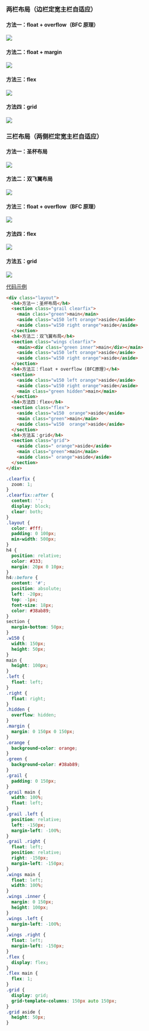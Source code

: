 ### 两栏布局（边栏定宽主栏自适应）

#### 方法一：float + overflow（BFC 原理）
 
 ![](https://files.catbox.moe/950l6x.png)

#### 方法二：float + margin

 ![](https://files.catbox.moe/ytzh91.png)

#### 方法三：flex
 ![](https://files.catbox.moe/t4ssl6.png)

#### 方法四：grid
 ![](https://files.catbox.moe/92qy6b.png)


### 三栏布局（两侧栏定宽主栏自适应）

#### 方法一：圣杯布局
![](https://files.catbox.moe/u6x64w.png)

#### 方法二：双飞翼布局
![](https://files.catbox.moe/xqn7j9.png)

#### 方法三：float + overflow（BFC 原理）
![](https://files.catbox.moe/ytsdad.png)

#### 方法四：flex
![](https://files.catbox.moe/zvp5ai.png)

#### 方法五：grid
![](https://files.catbox.moe/alhg21.png)

[代码示例](https://codepen.io/bulandent/pen/abBrXrj)
```html
<div class="layout">
  <h4>方法一：圣杯布局</h4>
  <section class="grail clearfix">
    <main class="green">main</main>
    <aside class="w150 left orange">aside</aside>
    <aside class="w150 right orange">aside</aside>
  </section>
  <h4>方法二：双飞翼布局</h4>
  <section class="wings clearfix">
    <main><div class="green inner">main</div></main>
    <aside class="w150 left orange">aside</aside>
    <aside class="w150 right orange">aside</aside>
  </section>
  <h4>方法三：float + overflow (BFC原理)</h4>
  <section>
    <aside class="w150 left orange">aside</aside>
    <aside class="w150 right orange">aside</aside>
    <main class="green hidden">main</main>
  </section>
  <h4>方法四：flex</h4>
  <section class="flex">
    <aside class="w150  orange">aside</aside>
    <main class="green">main</main>
    <aside class="w150  orange">aside</aside>
  </section>
  <h4>方法五：grid</h4>
  <section class="grid">
    <aside class=" orange">aside</aside>
    <main class="green">main</main>
    <aside class=" orange">aside</aside>
  </section>
</div>
```

```css
.clearfix {
  zoom: 1;
}
.clearfix::after {
  content: '';
  display: block;
  clear: both;
}
.layout {
  color: #fff;
  padding: 0 100px;
  min-width: 500px;
}
h4 {
  position: relative;
  color: #333;
  margin: 20px 0 10px;
}
h4::before {
  content: '#';
  position: absolute;
  left: -20px;
  top: -1px;
  font-size: 18px;
  color: #38ab89;
}
section {
  margin-bottom: 50px;
}
.w150 {
  width: 150px;
  height: 50px;
}
main {
  height: 100px;
}
.left {
  float: left;
}
.right {
  float: right;
}
.hidden {
  overflow: hidden;
}
.margin {
  margin: 0 150px 0 150px;
} 
.orange {
  background-color: orange;
}
.green {
  background-color: #38ab89;
}
.grail {
  padding: 0 150px;
}
.grail main {
  width: 100%;
  float: left;
}
.grail .left {
  position: relative;
  left: -150px;
  margin-left: -100%;
}
.grail .right {
  float: left;
  position: relative;
  right: -150px;
  margin-left: -150px;
}
.wings main {
  float: left;
  width: 100%;
}
.wings .inner {
  margin: 0 150px;
  height: 100px;
}
.wings .left {
  margin-left: -100%;
}
.wings .right {
  float: left;
  margin-left: -150px;
}
.flex {
  display: flex;
}
.flex main {
  flex: 1;
}
.grid {
  display: grid;
  grid-template-columns: 150px auto 150px;
}
.grid aside {
  height: 50px;
}
```


